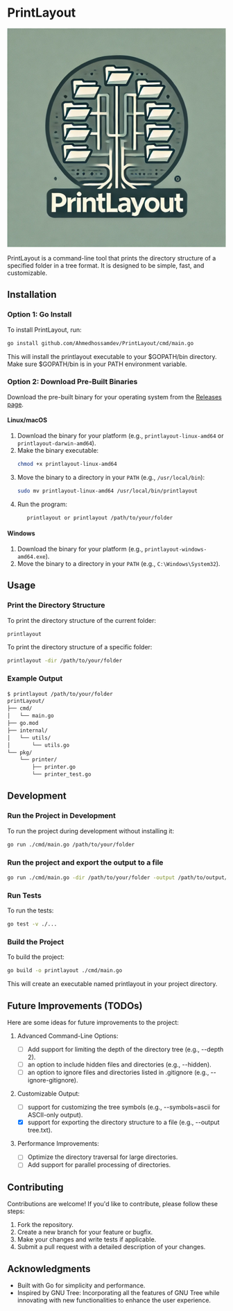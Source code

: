 # PrintLayout

![PrintLayout Logo](assets/printlayoutlogo.webp)

PrintLayout is a command-line tool that prints the directory structure of a specified folder in a tree format. It is designed to be simple, fast, and customizable.

## Installation

### Option 1: Go Install

To install PrintLayout, run:

```bash
go install github.com/Ahmedhossamdev/PrintLayout/cmd/main.go
```

This will install the printlayout executable to your $GOPATH/bin directory. Make sure $GOPATH/bin is in your PATH environment variable.

### Option 2: Download Pre-Built Binaries

Download the pre-built binary for your operating system from the [Releases page](#).

#### Linux/macOS

1. Download the binary for your platform (e.g., `printlayout-linux-amd64` or `printlayout-darwin-amd64`).
2. Make the binary executable:
   ```bash
   chmod +x printlayout-linux-amd64
   ```
3. Move the binary to a directory in your `PATH` (e.g., `/usr/local/bin`):
   ```bash
   sudo mv printlayout-linux-amd64 /usr/local/bin/printlayout
   ```
4. Run the program:
   ```bash
      printlayout or printlayout /path/to/your/folder
   ```

#### Windows

1. Download the binary for your platform (e.g., `printlayout-windows-amd64.exe`).
2. Move the binary to a directory in your `PATH` (e.g., `C:\Windows\System32`).

## Usage

### Print the Directory Structure

To print the directory structure of the current folder:

```bash
printlayout
```

To print the directory structure of a specific folder:

```bash
printlayout -dir /path/to/your/folder
```

### Example Output

```bash
$ printlayout /path/to/your/folder
printLayout/
├── cmd/
│   └── main.go
├── go.mod
├── internal/
│   └── utils/
│       └── utils.go
└── pkg/
    └── printer/
        ├── printer.go
        └── printer_test.go
```

## Development

### Run the Project in Development

To run the project during development without installing it:

```bash
go run ./cmd/main.go /path/to/your/folder
```

### Run the project and export the output to a file

```bash
go run ./cmd/main.go -dir /path/to/your/folder -output /path/to/output/file
```

### Run Tests

To run the tests:

```bash
go test -v ./...
```

### Build the Project

To build the project:

```bash
go build -o printlayout ./cmd/main.go
```

This will create an executable named printlayout in your project directory.

## Future Improvements (TODOs)

Here are some ideas for future improvements to the project:

1. Advanced Command-Line Options:

   - [ ] Add support for limiting the depth of the directory tree (e.g., --depth 2).
   - [ ] an option to include hidden files and directories (e.g., --hidden).
   - [ ] an option to ignore files and directories listed in .gitignore (e.g., --ignore-gitignore).

2. Customizable Output:

   - [ ] support for customizing the tree symbols (e.g., --symbols=ascii for ASCII-only output).
   - [x] support for exporting the directory structure to a file (e.g., --output tree.txt).

3. Performance Improvements:
   - [ ] Optimize the directory traversal for large directories.
   - [ ] Add support for parallel processing of directories.

## Contributing

Contributions are welcome! If you'd like to contribute, please follow these steps:

1. Fork the repository.
2. Create a new branch for your feature or bugfix.
3. Make your changes and write tests if applicable.
4. Submit a pull request with a detailed description of your changes.


## Acknowledgments

- Built with Go for simplicity and performance.
- Inspired by GNU Tree: Incorporating all the features of GNU Tree while innovating with new functionalities to enhance the user experience.
